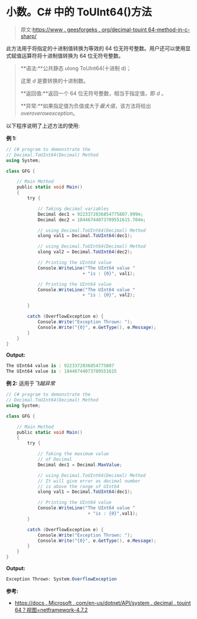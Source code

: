 # 小数。C# 中的 ToUInt64()方法

> 原文:[https://www . geesforgeks . org/decimal-touint 64-method-in-c-sharp/](https://www.geeksforgeeks.org/decimal-touint64-method-in-c-sharp/)

此方法用于将指定的十进制值转换为等效的 64 位无符号整数。用户还可以使用显式赋值运算符将十进制值转换为 64 位无符号整数。

> **语法:**公共静态 ulong ToUInt64(十进制 d)；
> 
> 这里 *d* 是要转换的十进制数。
> 
> **返回值:**返回一个 64 位无符号整数，相当于指定值，即 *d* 。
> 
> **异常:**如果指定值为负值或大于*最大值*，该方法将给出*overoverowexception*。

以下程序说明了上述方法的使用:

**例 1:**

```cs
// C# program to demonstrate the
// Decimal.ToUInt64(Decimal) Method
using System;

class GFG {

    // Main Method
    public static void Main()
    {
        try {

            // Taking decimal variables
            Decimal dec1 = 9223372036854775807.999m;
            Decimal dec2 = 18446744073709551615.784m;

            // using Decimal.ToUInt64(Decimal) Method
            ulong val1 = Decimal.ToUInt64(dec1);

            // using Decimal.ToUInt64(Decimal) Method
            ulong val2 = Decimal.ToUInt64(dec2);

            // Printing the UInt64 value
            Console.WriteLine("The UInt64 value "
                             + "is : {0}", val1);

            // Printing the UInt64 value
            Console.WriteLine("The UInt64 value "
                             + "is : {0}", val2);

        }

        catch (OverflowException e) {
            Console.Write("Exception Thrown: ");
            Console.Write("{0}", e.GetType(), e.Message);
        }
    }
}
```

**Output:**

```cs
The UInt64 value is : 9223372036854775807
The UInt64 value is : 18446744073709551615

```

**例 2:** 适用于*飞越异常*

```cs
// C# program to demonstrate the
// Decimal.ToUInt64(Decimal) Method
using System;

class GFG {

    // Main Method
    public static void Main()
    {
        try {

            // Taking the maximum value
            // of Decimal
            Decimal dec1 = Decimal.MaxValue;

            // using Decimal.ToUInt64(Decimal) Method
            // It will give error as decimal number
            // is above the range of UInt64
            ulong val1 = Decimal.ToUInt64(dec1);

            // Printing the UInt64 value
            Console.WriteLine("The UInt64 value "
                               + "is : {0}",val1);                           
        }

        catch (OverflowException e) {
            Console.Write("Exception Thrown: ");
            Console.Write("{0}", e.GetType(), e.Message);
        }
    }
}
```

**Output:**

```cs
Exception Thrown: System.OverflowException

```

**参考:**

*   [https://docs . Microsoft . com/en-us/dotnet/API/system . decimal . touint 64？视图=netframework-4.7.2](https://docs.microsoft.com/en-us/dotnet/api/system.decimal.touint64?view=netframework-4.7.2)